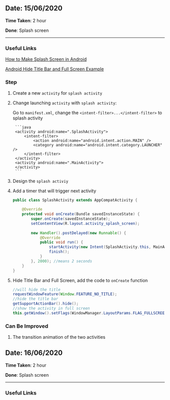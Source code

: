 ## Date: 15/06/2020

**Time Taken**: 2 hour

**Done**: Splash screen

---

### Useful Links

[How to Make Splash Screen in Android](https://hackernoon.com/how-to-make-splash-screen-in-android-e8333yoq)

[Android Hide Title Bar and Full Screen Example](https://www.javatpoint.com/android-hide-title-bar-example)

### Step

1. Create a new `activity` for `splash activity`

2. Change launching `activity` with `splash activity`:

   Go to  `manifest.xml`, change the `<intent-filter>...</intent-filter>` to splash activity
  
        ```java
        <activity android:name=".SplashActivity">
            <intent-filter>
                <action android:name="android.intent.action.MAIN" />
                <category android:name="android.intent.category.LAUNCHER" />
            </intent-filter>
        </activity>
        <activity android:name=".MainActivity">
        </activity>
        ```
3. Design the `splash activiy`

4. Add a timer that will trigger next activity

    ```java
    public class SplashActivity extends AppCompatActivity {
    
        @Override
        protected void onCreate(Bundle savedInstanceState) {
            super.onCreate(savedInstanceState);
            setContentView(R.layout.activity_splash_screen);
          
            new Handler().postDelayed(new Runnable() {
                @Override
                public void run() {
                    startActivity(new Intent(SplashActivity.this, MainActivity.class));
                    finish();
                }
            }, 2000); //means 2 seconds
        }
    }
    ```

5. Hide Title Bar and Full Screen, add the code to `onCreate` function
    
    ```java
    //will hide the title
    requestWindowFeature(Window.FEATURE_NO_TITLE);
    //hide the title bar
    getSupportActionBar().hide(); 
    //show the activity in full screen
    this.getWindow().setFlags(WindowManager.LayoutParams.FLAG_FULLSCREEN,WindowManager.LayoutParams.FLAG_FULLSCREEN); 
    ```
    
### Can Be Improved

1. The transition animation of the two activities

## Date: 16/06/2020

**Time Taken**: 2 hour

**Done**: Splash screen

---

### Useful Links
